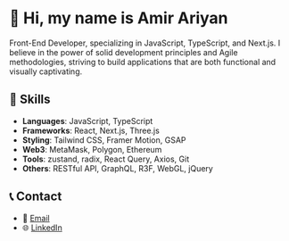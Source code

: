 # 👋 Hi, my name is Amir Ariyan
Front-End Developer, specializing in JavaScript, TypeScript, and Next.js. I believe in the power of solid development principles and Agile methodologies, striving to build applications that are both functional and visually captivating.

## 💼 Skills

- **Languages**: JavaScript, TypeScript
- **Frameworks**: React, Next.js, Three.js
- **Styling**: Tailwind CSS, Framer Motion, GSAP
- **Web3**: MetaMask, Polygon, Ethereum
- **Tools**: zustand, radix, React Query, Axios, Git
- **Others**: RESTful API, GraphQL, R3F, WebGL, jQuery

## 📞 Contact

- 📧 [Email](mailto:amir.ariyan.dev@gmail.com)
- 🌐 [LinkedIn](https://www.linkedin.com/in/amir-ariyan-4167ba145)
